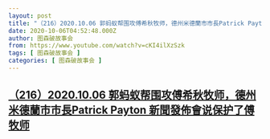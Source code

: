 ```yaml
---
layout: post
title: "（216）2020.10.06 郭蚂蚁帮围攻傅希秋牧师，德州米德蘭市市長Patrick Payton 新聞發佈會说保护了傅牧师"
date: 2020-10-06T04:52:48.000Z
author: 图森破故事会
from: https://www.youtube.com/watch?v=cKI4ilXzSzk
tags: [ 图森破故事会 ]
categories: [ 图森破故事会 ]
---
```

<!--1601959968000-->
[（216）2020.10.06 郭蚂蚁帮围攻傅希秋牧师，德州米德蘭市市長Patrick Payton 新聞發佈會说保护了傅牧师](https://www.youtube.com/watch?v=cKI4ilXzSzk)
------

<div>

</div>
